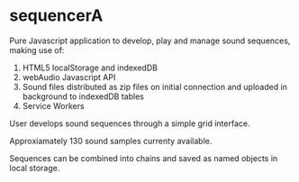 # sequencerA
Pure Javascript application to develop, play and manage sound sequences, making use of:

1. HTML5 localStorage and indexedDB
2. webAudio Javascript API
3. Sound files distributed as zip files on initial connection and uploaded in background to indexedDB tables
4. Service Workers

User develops sound sequences through a simple grid interface.

Approxiamately 130 sound samples currenty available.

Sequences can be combined into chains and saved as named objects in local storage.
